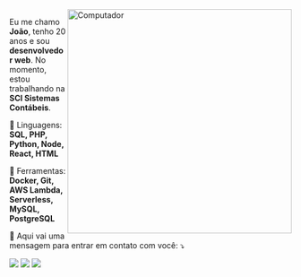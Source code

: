 <img src="https://raw.githubusercontent.com/MicaelliMedeiros/micaellimedeiros/master/image/computer-illustration.png" min-width="400px" max-width="400px" width="400px" align="right" alt="Computador">

<p align="left">
  Eu me chamo <strong>João</strong>, tenho 20 anos e sou <strong>desenvolvedor web</strong>.
  No momento, estou trabalhando na <strong>SCI Sistemas Contábeis</strong>.
</p>

<p align="left">
  🦄 Linguagens: <strong>SQL, PHP, Python, Node, React, HTML</strong>
</p>

<p align="left">
  💼 Ferramentas: <strong>Docker, Git, AWS Lambda, Serverless, MySQL, PostgreSQL</strong>
</p>

<p align="left">
  💌 Aqui vai uma mensagem para entrar em contato com você: ⤵️
</p>

<p align="left">
  <a href="mailto:muller.joaovitor00@gmail.com" alt="Gmail" target=”_blank”>
  <img src="https://img.shields.io/badge/-Gmail-FF0000?style=flat-square&labelColor=FF0000&logo=gmail&logoColor=white&link=mailto:muller.joaovitor00@gmail.com" /></a>

  <a href="https://www.linkedin.com/in/joaomuller00/" alt="Linkedin" target=”_blank”>
  <img src="https://img.shields.io/badge/-Linkedin-0e76a8?style=flat-square&logo=Linkedin&logoColor=white&link=https://www.linkedin.com/in/joaomuller00/" /></a>

  <a href="https://www.instagram.com/jvmuller00/" alt="Instagram" target=”_blank”>
  <img src="https://img.shields.io/badge/-Instagram-DF0174?style=flat-square&labelColor=DF0174&logo=instagram&logoColor=white&link=https://www.instagram.com/jvmuller00/"/></a>
</p>  
